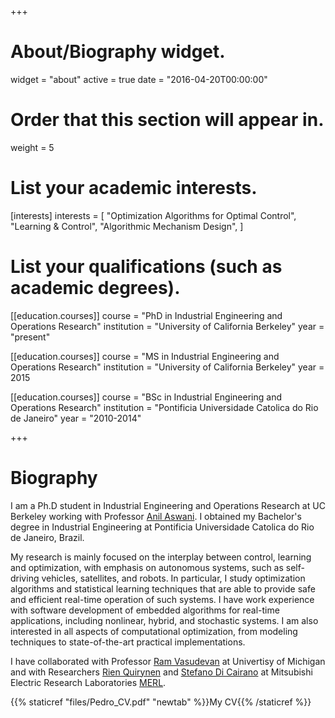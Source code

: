 +++
# About/Biography widget.
widget = "about"
active = true
date = "2016-04-20T00:00:00"

# Order that this section will appear in.
weight = 5

# List your academic interests.
[interests]
  interests = [
    "Optimization Algorithms for Optimal Control",
    "Learning & Control",
    "Algorithmic Mechanism Design",
  ]

# List your qualifications (such as academic degrees).
[[education.courses]]
  course = "PhD in Industrial Engineering and Operations Research"
  institution = "University of California Berkeley"
  year = "present"

[[education.courses]]
  course = "MS in Industrial Engineering and Operations Research"
  institution = "University of California Berkeley"
  year = 2015

[[education.courses]]
  course = "BSc in Industrial Engineering and Operations Research"
  institution = "Pontificia Universidade Catolica do Rio de Janeiro"
  year = "2010-2014"
 
+++

# Biography

I am a Ph.D student in Industrial Engineering and Operations Research at UC Berkeley working with Professor [Anil Aswani](https://aswani.ieor.berkeley.edu/). I obtained my Bachelor's degree in Industrial Engineering at Pontificia Universidade Catolica do Rio de Janeiro, Brazil.

My research is mainly focused on the interplay between control, learning and optimization, with emphasis on autonomous systems, such as self-driving vehicles, satellites, and robots. In particular, I study optimization algorithms and statistical learning techniques that are able to provide safe and efficient real-time operation of such systems. I have work experience with software development of embedded algorithms for real-time applications, including nonlinear, hybrid, and stochastic systems. I am also interested in all aspects of computational optimization, from modeling techniques to state-of-the-art practical implementations.

I have collaborated with Professor [Ram Vasudevan](http://www.roahmlab.com/ram-personal) at Univertisy of Michigan and with Researchers [Rien Quirynen](https://scholar.google.de/citations?user=i3vsPLcAAAAJ&hl=en) and [Stefano Di Cairano](https://scholar.google.de/citations?user=Kl8rWSgAAAAJ&hl=en) at Mitsubishi Electric Research Laboratories [MERL](http://www.merl.com/).

{{% staticref "files/Pedro_CV.pdf" "newtab" %}}My CV{{% /staticref %}}